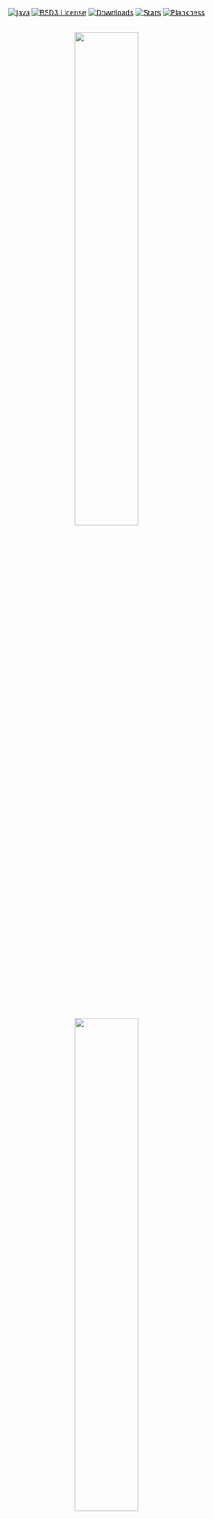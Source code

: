 <div align="center">

[![java][java-shield]][java-url]
[![BSD3 License][license-shield]][license-url]
[![Downloads][downloads-shield]][downloads-url]
[![Stars][stars-shield]][stars-url]
[![Plankness][plankness-shield]][plankness-url]
</div>

<div align="center">
<br/>
<img width="50%" src="./gfx/Logo_Gionnino9000_Light.png#gh-dark-mode-only"/>
<img width="50%" src="./gfx/Logo_Gionnino9000_Dark.png#gh-light-mode-only"/>
<br/><br/>

Repository della nostra soluzione per la Tablut Challenge 2022 organizzata per il corso di
<a href="https://www.unibo.it/it/didattica/insegnamenti/insegnamento/2021/468002">Fondamenti di Intelligenza Artificiale M</a>.
Per maggiori informazioni sulle regole del gioco, sulle regole della competizione e sulla strategia adottata, clicca
<a href="./About.md">qui</a>.
<br/><br/>
<a href="https://www.youtube.com/watch?v=G2NjmWRps28">Ascolta sto banger</a>

</div>

### Esecuzione del Player

<table>
  <tr width="100%">
    <td width="69%">
      <ol>
        <li>Download the <a href="https://github.com/Gionnino9000/Gionnino9000/releases/latest">latest release</a> of our player Tavoletta</li>
        <li>Launch the Server</li>
        <li>Launch the Player with the following parameters: <code>&#60;WHITE|BLACK></code> <code>[&#60;timeout>]</code> <code>[&#60;ip_address>]</code><br/>
          (es. <code>java -jar ./Tavoletta.jar WHITE 60 localhost</code>)</li>
        <li>Launch a second player, for example a random or human client, or another player</li>
        <li>Have fun!</li>
      </ol>
    </td>
    <td align="center" width="30%">
      <img src="./gfx/Games/BlackTavoletta_VS_WhiteTavoletta/BlackTavoletta_VS_WhiteTavoletta_x40.gif"/>
      Demo velocizzata
   </td>
  </tr>
</table>

<!--
Non so che caBBo di problema abbiano le GIF, ma si rompe l'align, quindi tocca fare sto aborto in raw HTML
<img align="right" src="./gfx/Games/BlackTavoletta_VS_WhiteTavoletta/BlackTavoletta_VS_WhiteTavoletta_x40.gif"/>
1. Download the [latest release](https://github.com/Gionnino9000/Gionnino9000/releases/latest) of our player Tavoletta
2. Launch the Server
3. Launch the Player with the following parameters: `<WHITE|BLACK>` `<timeout>` `<ip_address>`
  (ex. `java -jar ./Tavoletta.jar WHITE 60 localhost`)
4. Launch a second player, for example a random or human client, or another player
5. Have fun!
-->

### Spiegazione del Nome
- Tablut = Tavoletta
- Tavoletta = l'Amico immaginario di Jonnino in **Ed, Edd & Eddy**
- Jonnino -> Gionnino (assolutamente non perché abbiamo sbagliato a scrivere il nome quando ci siamo iscritti)
- 9000 = piccola **nerd reference** a 2001 Odissea nello Spazio, **HAL9000**

*Fine della Spiegazione del Nome*<br/>

Quindi in pratica fra, cioè stavamo tipo scegliendo il nome (assurdo cioè non puoi capire), quando all'improvviso mi sono ricordato che quel chad di Danny Antonucci aveva fatto tipo un [masterpiece](https://en.wikipedia.org/wiki/Ed,_Edd_n_Eddy). E allora ho assolutamente dovuto sussare un nome zio, ho dovuto mostrare un po' di drip, no cap my G, only flames 🥶 e ho droppato sto pezzo di nome gigante bro, figata. Perché praticamente vez, noi così siamo il team Gionnino9000, e tipo il nostro player è Tavoletta. Capito bel? Perché gioca a Tablut, troppo figata, sigma grindset, basato fattuale.

### Membri del Team
- [Federico Andrucci](https://github.com/Federicoand98)
- [Karina Chichifoi](https://github.com/TryKatChup)
- [Alex Gianelli](https://github.com/Noesh)
- [Michele Righi](https://github.com/mikyll)

<img width="50%" src="./gfx/Ed/Ed_running.gif"/>

### Setup
Per il setup fare riferimento a [questo documento](./Setup.md).

### Premi Speciali
#### Contemporary Art

You know why.

<img width="50%" src="./gfx/prize.png"/>

### Licenza
Distribuito sotto Licenza BSD 3-Clause. Vedi [`LICENSE`](./LICENSE) per maggiori informazioni.

### Migliori Team degli Anni Precedenti
[History & Hall of Fame](./History.md).

### Riferimenti
- [Sito Challenge](http://ai.unibo.it/games/boardgamecompetition/tablut)
- [An Upper Bound on the Complexity of Tablut](http://ai.unibo.it/sites/ai.unibo.it/files/Complexity_of_Tablut_2.pdf)
- [Tablut Tactics](https://github.com/mikyll/TablutTactics)

### Memoni Giganti
<img width="50%" src="./gfx/GionninoTavoletta/WidePlank.gif"/>
<img width="50%" src="./gfx/GionninoTavoletta/GionninoSus.png"/>
<img width="50%" src="./gfx/GionninoTavoletta/TavolettaPiediGrandi.png"/>
<img width="50%" src="./gfx/GionninoTavoletta/TavolettaPH.png"/>
<img width="50%" src="./gfx/Ed/Ed_eating_matress.gif"/>
<img width="50%" src="./gfx/Ed/Ed_SUS_smile.jpg"/>
<img width="50%" src="./gfx/Ed/Ed_coconut.jpg"/>
<img width="50%" src="./gfx/Edd/Edd_St00ped.jpg"/>
<img width="50%" src="./gfx/Kevin/Kevin_Motoretta.gif"/>
<img width="50%" src="./gfx/Kevin/Kevin_Sussying1.png"/>
<img width="50%" src="./gfx/Kevin/Kevin_yelling.png"/>
<img width="50%" src="./gfx/Rolf/Rolf_Listening_to_Chicken.png"/>
<img width="50%" src="./gfx/Rolf/Rolf_Spotlight.png"/>
<img width="50%" src="./gfx/Jimmy/Jimmy_Buffed.gif"/>

[java-shield]: https://img.shields.io/badge/Java-ED8B00?logo=java&logoColor=white
[java-url]: https://www.java.com
[downloads-shield]: https://img.shields.io/github/downloads/Gionnino9000/Gionnino9000/total
[downloads-url]: https://github.com/Gionnino9000/Gionnino9000/releases/latest
[license-shield]: https://img.shields.io/github/license/Gionnino9000/Gionnino9000
[license-url]: https://github.com/Gionnino9000/Gionnino9000/blob/main/LICENSE
[stars-shield]: https://custom-icon-badges.herokuapp.com/github/stars/Gionnino9000/Gionnino9000?logo=star&logoColor=yellow
[stars-url]: https://github.com/Gionnino9000/Gionnino9000/stargazers
[plankness-shield]: https://custom-icon-badges.herokuapp.com/badge/plankness-100%25-yellow?logo=plankness&logoColor=yellow
[plankness-url]: https://github.com/Gionnino9000/Gionnino9000/blob/main/gfx/GionninoTavoletta/WidePlank.gif

